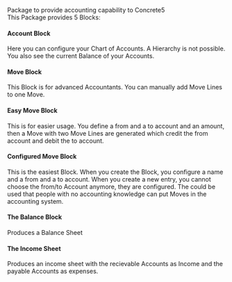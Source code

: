 Package to provide accounting capability to Concrete5  
This Package provides 5 Blocks:
#### Account Block
Here you can configure your Chart of Accounts. A Hierarchy is not possible.
You also see the current Balance of your Accounts.

#### Move Block
This Block is for advanced Accountants. You can manually add Move Lines to one Move.

#### Easy Move Block
This is for easier usage. You define a from and a to account and an amount, then a Move with two Move Lines are generated which credit the from account and debit the to account.

#### Configured Move Block
This is the easiest Block. When you create the Block, you configure a name and a from and a to account.
When you create a new entry, you cannot choose the from/to Account anymore, they are configured.
The could be used that people with no accounting knowledge can put Moves in the accounting system.

#### The Balance Block
Produces a Balance Sheet

#### The Income Sheet
Produces an income sheet with the recievable Accounts as Income and the payable Accounts as expenses.

